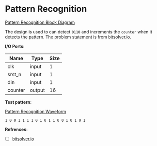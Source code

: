 # Pattern Recognition

[Pattern Recognition Block Diagram](pattern_block.png)

The design is used to can detect `0110` and increments the `counter` when it detects the pattern. The problem statement is from [bitsolver.io](https://bitsolver.io/problem/3). 

**I/O Ports:** 

Name		| Type	| Size
--- 		| --- 	| ---
clk 		| input	| 1
srst_n	| input	| 1
din			| input	| 1
counter	| output| 16

**Test pattern:** 

[Pattern Recognition Waveform](pattern_wave.png)

```
1 0 0 1 1 1 1 0 1 0 1 1 0 0 1 0 1 0 1 
```

**Refrences:**

- [ ] [bitsolver.io](https://bitsolver.io)
